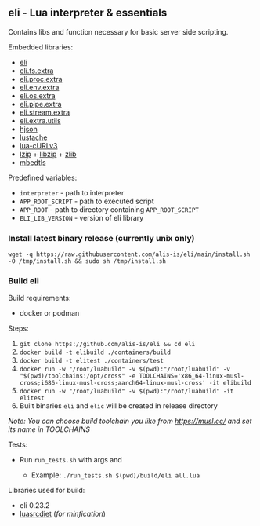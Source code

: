 ## eli - Lua interpreter & essentials 

Contains libs and function necessary for basic server side scripting.

Embedded libraries: 
- [eli](https://github.com/alis-is/eli/tree/main/lib)
- [eli.fs.extra](https://github.com/alis-is/eli-fs-extra)
- [eli.proc.extra](https://github.com/alis-is/eli-proc-extra)
- [eli.env.extra](https://github.com/alis-is/eli-env-extra)
- [eli.os.extra](https://github.com/alis-is/eli-os-extra)
- [eli.pipe.extra](https://github.com/alis-is/eli-pipe-extra)
- [eli.stream.extra](https://github.com/alis-is/eli-stream-extra)
- [eli.extra.utils](https://github.com/alis-is/eli-extra-utils)
- [hjson ](https://github.com/cryi/hjson-lua)
- [lustache](https://github.com/Olivine-Labs/lustache)
- [lua-cURLv3](https://github.com/Lua-cURL/Lua-cURLv3)
- [lzip](https://github.com/brimworks/lua-zip) + [libzip](https://github.com/nih-at/libzip) + [zlib](https://github.com/madler/zlib)
- [mbedtls](https://github.com/ARMmbed/mbedtls)

Predefined variables:
- `interpreter` - path to interpreter
- `APP_ROOT_SCRIPT` - path to executed script 
- `APP_ROOT` - path to directory containing `APP_ROOT_SCRIPT`
- `ELI_LIB_VERSION` - version of eli library

### Install latest binary release (currently unix only)

`wget -q https://raw.githubusercontent.com/alis-is/eli/main/install.sh -O /tmp/install.sh && sudo sh /tmp/install.sh`

### Build eli

Build requirements:
- docker or podman

Steps:
1. `git clone https://github.com/alis-is/eli && cd eli`
2. `docker build -t elibuild ./containers/build`
3. `docker build -t elitest ./containers/test`
4. `docker run -w "/root/luabuild" -v $(pwd):"/root/luabuild" -v "$(pwd)/toolchains:/opt/cross" -e TOOLCHAINS='x86_64-linux-musl-cross;i686-linux-musl-cross;aarch64-linux-musl-cross' -it elibuild`
6. `docker run -w "/root/luabuild" -v $(pwd):"/root/luabuild" -it elitest`
7. Built binaries `eli` and `elic` will be created in release directory

*Note: You can choose build toolchain you like from https://musl.cc/ and set its name in TOOLCHAINS*

Tests:
- Run `run_tests.sh` with args <path to built binary> and <test suite>
    * Example: `./run_tests.sh $(pwd)/build/eli all.lua`

Libraries used for build: 

- eli 0.23.2
- [luasrcdiet](https://github.com/jirutka/luasrcdiet) (*for minfication*)
